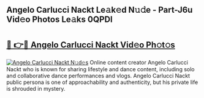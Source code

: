 ## Angelo Carlucci Nackt Le𝚊k𝚎d N𝚞𝚍e - Part-J6u Vid𝚎o Photos Le𝚊ks 0QPDl

# <h2><a href="http://fb1tpz8.evod.top/?m=Angelo+Carlucci+Nackt">🔗 👉🔴 Angelo Carlucci Nackt Vid𝚎o Ph𝚘t𝚘s</a></h2>

[![Angelo Carlucci Nackt N𝚞d𝚎s](https://i.imgur.com/8V9OHl7.gif)](http://fb1tpz8.evod.top/?m=Angelo+Carlucci+Nackt)
Online content creator Angelo Carlucci Nackt who is known for sharing lifestyle and dance content, including solo and collaborative dance performances and vlogs. Angelo Carlucci Nackt public persona is one of approachability and authenticity, but his private life is shrouded in mystery. 
